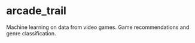 # arcade_trail
Machine learning on data from video games. Game recommendations and genre classification.
